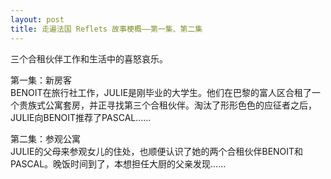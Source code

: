 ```yaml
---
layout: post
title: 走遍法国 Reflets 故事梗概——第一集、第二集
---
```


<p>三个合租伙伴工作和生活中的喜怒哀乐。</p>
<p>第一集：新房客<br />BENOIT在旅行社工作，JULIE是刚毕业的大学生。他们在巴黎的富人区合租了一个贵族式公寓套房，并正寻找第三个合租伙伴。淘汰了形形色色的应征者之后，JULIE向BENOIT推荐了PASCAL……</p>
<p>第二集：参观公寓<br />JULIE的父母来参观女儿的住处，也顺便认识了她的两个合租伙伴BENOIT和PASCAL。晚饭时间到了，本想担任大厨的父亲发现……</p>
